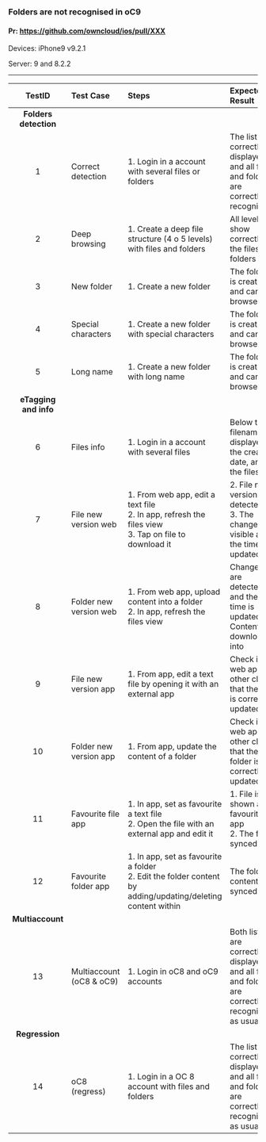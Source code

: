 ###  Folders are not recognised in oC9 

#### Pr: https://github.com/owncloud/ios/pull/XXX 

Devices: iPhone9 v9.2.1

Server: 9 and 8.2.2

---

 
| TestID | Test Case | Steps | Expected Result | Result | Related Comment |
| :------: | :------------- | :------------- | :-------------- | :-----: | :------ |
|**Folders detection**||||||
| 1 | Correct detection | 1. Login in a account with several files or folders |  The list is correctly displayed, and all files and folders are correctly recognised  | P m9 t8 | |
| 2 | Deep browsing | 1. Create a deep file structure (4 o 5 levels) with files and folders |  All levels show correctly the files and folders  | P m9 t8| |
| 3 | New folder | 1. Create a new folder |  The folder is created and can be browsed  | P m9 t8| |
| 4 | Special characters | 1. Create a new folder with special characters |  The folder is created and can be browsed  | P m9 t8| |
| 5 | Long name | 1. Create a new folder with long name |  The folder is created and can be browsed  | P m9 t8| |
|**eTagging and info**||||||
| 6 | Files info | 1. Login in a account with several files |  Below the filename is displayed the creation date, and the filesize  | P m9 t8 | |
| 7 | File new version web| 1. From web app, edit a text file<br>2. In app, refresh the files view<br>3. Tap on file to download it  | 2. File new version is detected <br>3. The changes are visible and the time is updated| P m9 t8 | |
| 8 | Folder new version web| 1. From web app, upload content into a folder<br>2. In app, refresh the files view | Changes are detected, and the time is updated. Content is downloaded into| P m9 t8 | |
| 9 | File new version app| 1. From app, edit a text file by opening it with an external app | Check in web app or other clients that the file is correctly updated| P m9 t8| In correct behaviour in local -> will be fixed in release|
| 10 | Folder new version app| 1. From app, update the content of a folder | Check in web app or other clients that the folder is correctly updated| P m9 t8 | |
| 11 | Favourite file app| 1. In app, set as favourite a text file<br>2. Open the file with an external app and edit it  | 1. File is shown as favourite in app<br> 2. The file is synced | P m9 t8| |
| 12 | Favourite folder app| 1. In app, set as favourite a folder<br>2. Edit the folder content by adding/updating/deleting content within  | The folder content is synced | P m9 t8 | |
|**Multiaccount**||||||
| 13 | Multiaccount (oC8 & oC9) | 1. Login in oC8 and oC9 accounts|  Both lists are correctly displayed, and all files and folders are correctly recognised as usual | P m9 t8 | |
|**Regression**||||||
| 14 | oC8 (regress) | 1. Login in a OC 8 account with files and folders|  The list is correctly displayed, and all files and folders are correctly recognised as usual | P m9 t8 | |